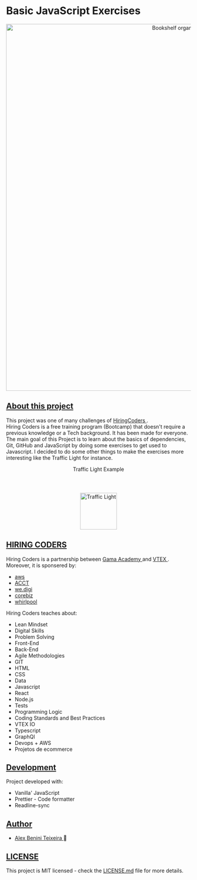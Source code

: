 <h1 style="align-content: center; font-weight: bold;">Basic JavaScript Exercises</h1>

<p align="center">
<img width="1000" src="https://cdn.dribbble.com/users/1059583/screenshots/4171367/coding-freak.gif" alt="Bookshelf organized by category" />
</p>
<div>
  <h2 style="text-decoration: underline;">About this project</h2>


  <p>
    This project was one of many challenges of
    <a href="https://www.hiringcoders.com.br/" target="_blank">
      HiringCoders
    </a>. </br>
    Hiring Coders is a free training program (Bootcamp) that doesn't require a 
    previous knowledge or a Tech background. It has been made for everyone.
    The main goal of this Project is to learn about the basics of dependencies,
    Git, GitHub and JavaScript by doing some exercises to get used to Javascript.
    I decided to do some other things to make the exercises more interesting like
    the Traffic Light for instance.
  </p>
  
  <header>Traffic Light Example</header>
<p align="center">
<img width="100" src="https://media.giphy.com/media/67Y9tlC8c3Mx1qb55c/giphy.gif" alt="Traffic Light" />
</p>
</div>

<div>
  <h2 style="text-decoration: underline;">HIRING CODERS</h2>
  
  <div>
    <p>
    Hiring Coders is a partnership between <a href="https://www.gama.academy/" target= "_blank"> Gama Academy </a> and 
    <a href="https://vtex.com/br-pt/overview-plataforma/?utm_source=Google%20Paid%20Search&utm_medium=Google&utm_campaign=BRA_Search_VTEX&utm_term=vtex&utm_content=503170322805" target= "_blank"> VTEX </a>.
    Moreover, it is sponsered by:
  </p>
  
  </div>
  
   <div>
      <ul>
        <li> 
           <a href="https://aws.amazon.com/pt/free/?trk=ps_a134p000003yhPXAAY&trkCampaign=acq_paid_search_brand&sc_channel=ps&sc_campaign=acquisition_BR&sc_publisher=google&sc_category=core-main&sc_country=BR&sc_geo=LATAM&sc_outcome=Acquisition&sc_detail=aws&sc_content=Brand_Core_aws_e&sc_matchtype=e&sc_segment=454435137069&sc_medium=ACQ-P|PS-GO|Brand|Desktop|SU|Core-Main|Core|BR|EN|Text&s_kwcid=AL!4422!3!454435137069!e!!g!!aws&ef_id=Cj0KCQjwiqWHBhD2ARIsAPCDzanpTNA4IGGdiwygObLbSw9cqbjHP8lQ3qybHPS7VZw2cIKlJLwFvocaAgcGEALw_wcB:G:s&s_kwcid=AL!4422!3!454435137069!e!!g!!aws&all-free-tier.sort-by=item.additionalFields.SortRank&all-free-tier.sort-order=asc&awsf.Free%20Tier%20Types=*all&awsf.Free%20Tier%20Categories=*all" target= "_blank"> aws </a> 
        </li>
        <li> 
           <a href="https://acct.global/pt/" target= "_blank"> ACCT </a> 
        </li>
        <li> 
           <a href="https://www.wedigi.com.br/" target= "_blank"> we.digi </a> 
        </li>
        <li> 
           <a href="https://www.corebiz.ag/pt/" target= "_blank"> corebiz </a>
        </li>
        <li> 
           <a href="https://www.whirlpool.com.br/" target= "_blank"> whirlpool </a>
        </li>
      <ul>
   </div>
  
   <p>      
    Hiring Coders teaches about:
 </p>
   <div>
      <ul>
        <li> Lean Mindset</li>
        <li> Digital Skills</li>
        <li> Problem Solving</li>
        <li> Front-End</li>
        <li> Back-End</li>
        <li> Agile Methodologies</li>
        <li> GIT</li>
        <li> HTML</li>
        <li> CSS</li>
        <li> Data</li>
        <li> Javascript</li>
        <li> React</li>
        <li> Node.js</li>
        <li> Tests</li>
        <li> Programming Logic</li>
        <li> Coding Standards and Best Practices</li>
        <li> VTEX IO</li>
        <li> Typescript</li>
        <li> GraphQl</li>
        <li> Devops + AWS</li>
        <li> Projetos de ecommerce</li>
       </ul>
    </div>
        
</div>

<div>
  <h2 style="text-decoration: underline;">Development</h2>
  <p>
    Project developed with:
  </p>
  <ul>
    <li>Vanilla' JavaScript</li>
    <li>Prettier - Code formatter</li>
    <li>Readline-sync</li>
  </ul>
</div>

<div>
  <h2 style="text-decoration: underline;">Author</h2>
  <ul>
    <li>
      <a href="https://github.com/benini17">Alex Benini Teixeira </a> 🐼
    </li>
  </ul>
</div>

<div>
  <h2 style="text-decoration: underline;">LICENSE</h2>
  <p>
    This project is MIT licensed - check the
    <a href="https://github.com/benini17/Gama-1stModule-FinalProject/tree/master" target="_blank">LICENSE.md</a> file for more details.
  </p>
</div>
